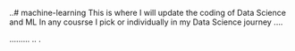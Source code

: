 ..# machine-learning
This is where I will update the coding of Data Science and ML In any cousrse I pick or individually in my Data Science journey ....

.........
..
.

